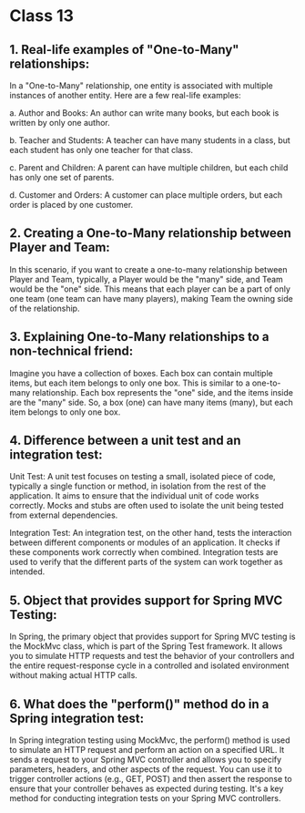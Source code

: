 # Class 13

## 1. Real-life examples of "One-to-Many" relationships:

In a "One-to-Many" relationship, one entity is associated with multiple instances of another entity. Here are a few real-life examples:

a. Author and Books: An author can write many books, but each book is written by only one author.

b. Teacher and Students: A teacher can have many students in a class, but each student has only one teacher for that class.

c. Parent and Children: A parent can have multiple children, but each child has only one set of parents.

d. Customer and Orders: A customer can place multiple orders, but each order is placed by one customer.

## 2. Creating a One-to-Many relationship between Player and Team:

In this scenario, if you want to create a one-to-many relationship between Player and Team, typically, a Player would be the "many" side, and Team would be the "one" side. This means that each player can be a part of only one team (one team can have many players), making Team the owning side of the relationship.

## 3. Explaining One-to-Many relationships to a non-technical friend:

Imagine you have a collection of boxes. Each box can contain multiple items, but each item belongs to only one box. This is similar to a one-to-many relationship. Each box represents the "one" side, and the items inside are the "many" side. So, a box (one) can have many items (many), but each item belongs to only one box.

## 4. Difference between a unit test and an integration test:

Unit Test: A unit test focuses on testing a small, isolated piece of code, typically a single function or method, in isolation from the rest of the application. It aims to ensure that the individual unit of code works correctly. Mocks and stubs are often used to isolate the unit being tested from external dependencies.

Integration Test: An integration test, on the other hand, tests the interaction between different components or modules of an application. It checks if these components work correctly when combined. Integration tests are used to verify that the different parts of the system can work together as intended.

## 5. Object that provides support for Spring MVC Testing:

In Spring, the primary object that provides support for Spring MVC testing is the MockMvc class, which is part of the Spring Test framework. It allows you to simulate HTTP requests and test the behavior of your controllers and the entire request-response cycle in a controlled and isolated environment without making actual HTTP calls.

## 6. What does the "perform()" method do in a Spring integration test:

In Spring integration testing using MockMvc, the perform() method is used to simulate an HTTP request and perform an action on a specified URL. It sends a request to your Spring MVC controller and allows you to specify parameters, headers, and other aspects of the request. You can use it to trigger controller actions (e.g., GET, POST) and then assert the response to ensure that your controller behaves as expected during testing. It's a key method for conducting integration tests on your Spring MVC controllers.